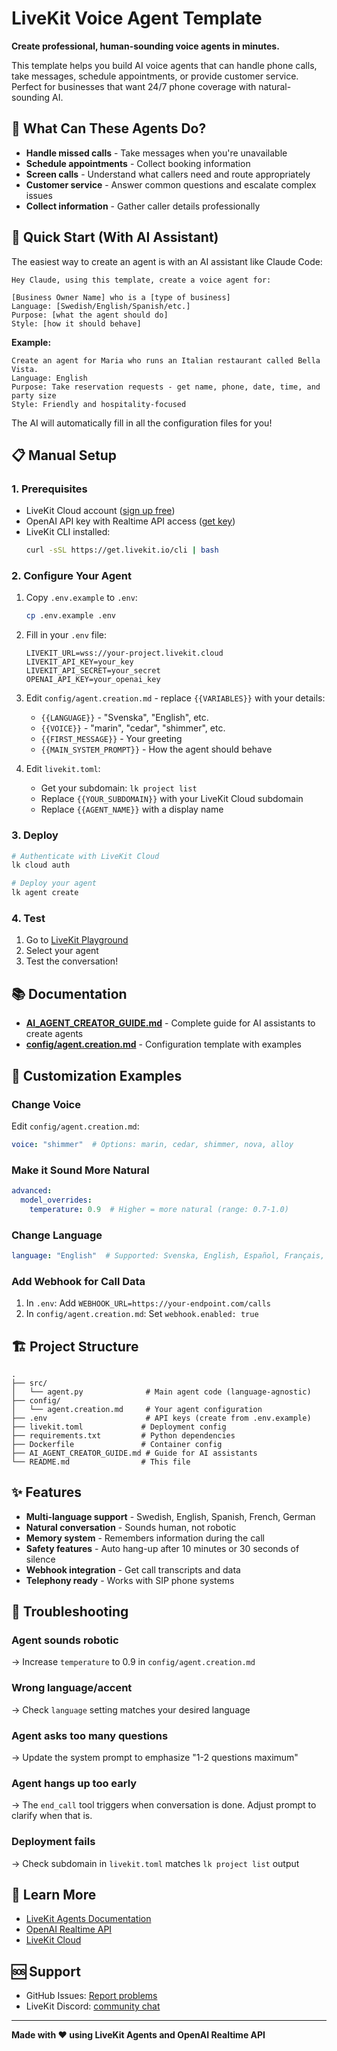 # LiveKit Voice Agent Template

**Create professional, human-sounding voice agents in minutes.**

This template helps you build AI voice agents that can handle phone calls, take messages, schedule appointments, or provide customer service. Perfect for businesses that want 24/7 phone coverage with natural-sounding AI.

## 🎯 What Can These Agents Do?

- **Handle missed calls** - Take messages when you're unavailable
- **Schedule appointments** - Collect booking information
- **Screen calls** - Understand what callers need and route appropriately
- **Customer service** - Answer common questions and escalate complex issues
- **Collect information** - Gather caller details professionally

## 🚀 Quick Start (With AI Assistant)

The easiest way to create an agent is with an AI assistant like Claude Code:

```
Hey Claude, using this template, create a voice agent for:

[Business Owner Name] who is a [type of business]
Language: [Swedish/English/Spanish/etc.]
Purpose: [what the agent should do]
Style: [how it should behave]
```

**Example:**
```
Create an agent for Maria who runs an Italian restaurant called Bella Vista.
Language: English
Purpose: Take reservation requests - get name, phone, date, time, and party size
Style: Friendly and hospitality-focused
```

The AI will automatically fill in all the configuration files for you!

## 📋 Manual Setup

### 1. Prerequisites

- LiveKit Cloud account ([sign up free](https://cloud.livekit.io))
- OpenAI API key with Realtime API access ([get key](https://platform.openai.com/api-keys))
- LiveKit CLI installed:
  ```bash
  curl -sSL https://get.livekit.io/cli | bash
  ```

### 2. Configure Your Agent

1. Copy `.env.example` to `.env`:
   ```bash
   cp .env.example .env
   ```

2. Fill in your `.env` file:
   ```
   LIVEKIT_URL=wss://your-project.livekit.cloud
   LIVEKIT_API_KEY=your_key
   LIVEKIT_API_SECRET=your_secret
   OPENAI_API_KEY=your_openai_key
   ```

3. Edit `config/agent.creation.md` - replace `{{VARIABLES}}` with your details:
   - `{{LANGUAGE}}` - "Svenska", "English", etc.
   - `{{VOICE}}` - "marin", "cedar", "shimmer", etc.
   - `{{FIRST_MESSAGE}}` - Your greeting
   - `{{MAIN_SYSTEM_PROMPT}}` - How the agent should behave

4. Edit `livekit.toml`:
   - Get your subdomain: `lk project list`
   - Replace `{{YOUR_SUBDOMAIN}}` with your LiveKit Cloud subdomain
   - Replace `{{AGENT_NAME}}` with a display name

### 3. Deploy

```bash
# Authenticate with LiveKit Cloud
lk cloud auth

# Deploy your agent
lk agent create
```

### 4. Test

1. Go to [LiveKit Playground](https://cloud.livekit.io/playground)
2. Select your agent
3. Test the conversation!

## 📚 Documentation

- **[AI_AGENT_CREATOR_GUIDE.md](AI_AGENT_CREATOR_GUIDE.md)** - Complete guide for AI assistants to create agents
- **[config/agent.creation.md](config/agent.creation.md)** - Configuration template with examples

## 🎨 Customization Examples

### Change Voice
Edit `config/agent.creation.md`:
```yaml
voice: "shimmer"  # Options: marin, cedar, shimmer, nova, alloy
```

### Make it Sound More Natural
```yaml
advanced:
  model_overrides:
    temperature: 0.9  # Higher = more natural (range: 0.7-1.0)
```

### Change Language
```yaml
language: "English"  # Supported: Svenska, English, Español, Français, Deutsch
```

### Add Webhook for Call Data
1. In `.env`: Add `WEBHOOK_URL=https://your-endpoint.com/calls`
2. In `config/agent.creation.md`: Set `webhook.enabled: true`

## 🏗️ Project Structure

```
.
├── src/
│   └── agent.py              # Main agent code (language-agnostic)
├── config/
│   └── agent.creation.md     # Your agent configuration
├── .env                      # API keys (create from .env.example)
├── livekit.toml             # Deployment config
├── requirements.txt         # Python dependencies
├── Dockerfile               # Container config
├── AI_AGENT_CREATOR_GUIDE.md # Guide for AI assistants
└── README.md                # This file
```

## ✨ Features

- **Multi-language support** - Swedish, English, Spanish, French, German
- **Natural conversation** - Sounds human, not robotic
- **Memory system** - Remembers information during the call
- **Safety features** - Auto hang-up after 10 minutes or 30 seconds of silence
- **Webhook integration** - Get call transcripts and data
- **Telephony ready** - Works with SIP phone systems

## 🔧 Troubleshooting

### Agent sounds robotic
→ Increase `temperature` to 0.9 in `config/agent.creation.md`

### Wrong language/accent
→ Check `language` setting matches your desired language

### Agent asks too many questions
→ Update the system prompt to emphasize "1-2 questions maximum"

### Agent hangs up too early
→ The `end_call` tool triggers when conversation is done. Adjust prompt to clarify when that is.

### Deployment fails
→ Check subdomain in `livekit.toml` matches `lk project list` output

## 📖 Learn More

- [LiveKit Agents Documentation](https://docs.livekit.io/agents/)
- [OpenAI Realtime API](https://platform.openai.com/docs/guides/realtime)
- [LiveKit Cloud](https://cloud.livekit.io)

## 🆘 Support

- GitHub Issues: [Report problems](https://github.com/SNM-Integrations/livekit-realtime/issues)
- LiveKit Discord: [community chat](https://livekit.io/discord)

---

**Made with ❤️ using LiveKit Agents and OpenAI Realtime API**
